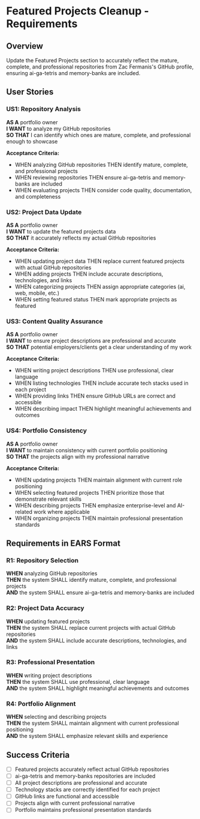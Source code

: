 # Featured Projects Cleanup - Requirements

## Overview
Update the Featured Projects section to accurately reflect the mature, complete, and professional repositories from Zac Fermanis's GitHub profile, ensuring ai-ga-tetris and memory-banks are included.

## User Stories

### US1: Repository Analysis
**AS A** portfolio owner  
**I WANT** to analyze my GitHub repositories  
**SO THAT** I can identify which ones are mature, complete, and professional enough to showcase

**Acceptance Criteria:**
- WHEN analyzing GitHub repositories THEN identify mature, complete, and professional projects
- WHEN reviewing repositories THEN ensure ai-ga-tetris and memory-banks are included
- WHEN evaluating projects THEN consider code quality, documentation, and completeness

### US2: Project Data Update
**AS A** portfolio owner  
**I WANT** to update the featured projects data  
**SO THAT** it accurately reflects my actual GitHub repositories

**Acceptance Criteria:**
- WHEN updating project data THEN replace current featured projects with actual GitHub repositories
- WHEN adding projects THEN include accurate descriptions, technologies, and links
- WHEN categorizing projects THEN assign appropriate categories (ai, web, mobile, etc.)
- WHEN setting featured status THEN mark appropriate projects as featured

### US3: Content Quality Assurance
**AS A** portfolio owner  
**I WANT** to ensure project descriptions are professional and accurate  
**SO THAT** potential employers/clients get a clear understanding of my work

**Acceptance Criteria:**
- WHEN writing project descriptions THEN use professional, clear language
- WHEN listing technologies THEN include accurate tech stacks used in each project
- WHEN providing links THEN ensure GitHub URLs are correct and accessible
- WHEN describing impact THEN highlight meaningful achievements and outcomes

### US4: Portfolio Consistency
**AS A** portfolio owner  
**I WANT** to maintain consistency with current portfolio positioning  
**SO THAT** the projects align with my professional narrative

**Acceptance Criteria:**
- WHEN updating projects THEN maintain alignment with current role positioning
- WHEN selecting featured projects THEN prioritize those that demonstrate relevant skills
- WHEN describing projects THEN emphasize enterprise-level and AI-related work where applicable
- WHEN organizing projects THEN maintain professional presentation standards

## Requirements in EARS Format

### R1: Repository Selection
**WHEN** analyzing GitHub repositories  
**THEN** the system SHALL identify mature, complete, and professional projects  
**AND** the system SHALL ensure ai-ga-tetris and memory-banks are included

### R2: Project Data Accuracy
**WHEN** updating featured projects  
**THEN** the system SHALL replace current projects with actual GitHub repositories  
**AND** the system SHALL include accurate descriptions, technologies, and links

### R3: Professional Presentation
**WHEN** writing project descriptions  
**THEN** the system SHALL use professional, clear language  
**AND** the system SHALL highlight meaningful achievements and outcomes

### R4: Portfolio Alignment
**WHEN** selecting and describing projects  
**THEN** the system SHALL maintain alignment with current professional positioning  
**AND** the system SHALL emphasize relevant skills and experience

## Success Criteria

- [ ] Featured projects accurately reflect actual GitHub repositories
- [ ] ai-ga-tetris and memory-banks repositories are included
- [ ] All project descriptions are professional and accurate
- [ ] Technology stacks are correctly identified for each project
- [ ] GitHub links are functional and accessible
- [ ] Projects align with current professional narrative
- [ ] Portfolio maintains professional presentation standards 